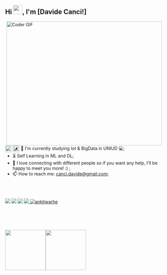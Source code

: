 
<!--
**Daxo32/Daxo32** is a ✨ _special_ ✨ repository because its `README.md` (this file) appears on your GitHub profile.-->

## Hi <img src="https://github.com/Daxo32/master/Hi.gif" width="29px">, I'm [Davide Canci!]
 

<img align="right" src="https://github.com/Daxo32/master/coding.gif" alt="Coder GIF" width="500" height="400">

<a href="https://www.linkedin.com/in/davide-canci-638a77140/">
  <img align="left" alt="Davide's LinkdeIN" width="22px" src="https://cdn.jsdelivr.net/npm/simple-icons@v3/icons/linkedin.svg" />
</a>
<a href="https://www.instagram.com/canci.davide/">
  <img align="left" alt="Davide's Instagram" width="22px" src="https://cdn.jsdelivr.net/npm/simple-icons@v3/icons/instagram.svg" />
</a>
<br><br>






- :telescope: I'm currently studying Iot & BigData in UNIUD 💻;
- :hourglass_flowing_sand: Self Learning in ML and DL;
- 💬 I love connecting with different people so if you want any help, I'll be happy to meet you more! :) ;
- 📫 How to reach me: canci.davide@gmail.com;
<br><br><br><br>

![](https://img.shields.io/static/v1?label=<LABEL>&message=React&color=green) ![](https://img.shields.io/badge/Python-%7C-0%2C%2022%2C%20100) ![](https://img.shields.io/badge/SQL-%7C-orange) ![](https://img.shields.io/badge/Web%20Developer-%7C-blue)<a href="https://github.com/Daxo32">
  <img src="https://komarev.com/ghpvc/?username=Daxo32&label=Views&color=blue&style=plastic" alt="ankitwarhe" />
</a>

<br><br><br><br>
<img align="" height='130px' src="https://github-readme-stats.vercel.app/api?username=Daxo32&hide_title=true&show_icons=true&include_all_commits=true&line_height=21&bg_color=0,EC6C6C,FFD479,FFFC79,73FA79&theme=graywhite" /><img align="" height='130px' src="https://github-readme-stats.vercel.app/api/top-langs/?username=Daxo32&hide_title=true&layout=compact&bg_color=0,73FA79,73FDFF,D783FF&theme=graywhite" />
